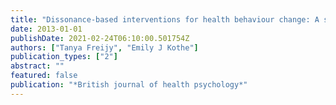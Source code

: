 ```yaml
---
title: "Dissonance-based interventions for health behaviour change: A systematic review"
date: 2013-01-01
publishDate: 2021-02-24T06:10:00.501754Z
authors: ["Tanya Freijy", "Emily J Kothe"]
publication_types: ["2"]
abstract: ""
featured: false
publication: "*British journal of health psychology*"
---
```


